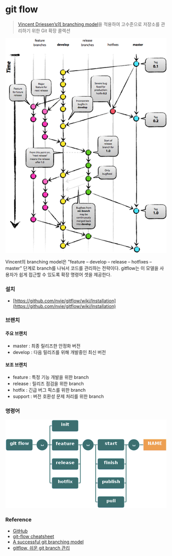 # git flow

> [Vincent Driessen’s의 branching model](http://nvie.com/git-model)을 적용하여 고수준으로 저장소를 관리하기 위한 Git 확장 콜렉션

![git-branching-model.png](../img/Git/git-flow/git-branching-model.png)

Vincent의 branching model은 "feature – develop – release – hotfixes – master" 단계로 branch를 나눠서 코드를 관리하는 전략이다. gitflow는 이 모델을 사용자가 쉽게 접근할 수 있도록 확장 명령어 셋을 제공한다.

### 설치

* [https://github.com/nvie/gitflow/wiki/Installation](https://github.com/nvie/gitflow/wiki/Installation)

### 브랜치

#### 주요 브랜치

* master : 최종 릴리즈한 안정화 버전
* develop : 다음 릴리즈를 위해 개발중인 최신 버전

#### 보조 브랜치

* feature : 특정 기능 개발을 위한 branch
* release : 릴리즈 점검을 위한 branch
* hotfix : 긴급 버그 픽스를 위한 branch
* support : 버전 호환성 문제 처리를 위한 branch

### 명령어

![git-flow-commands.png](../img/Git/git-flow/git-flow-commands.png)

### Reference

* [GitHub](https://github.com/nvie/gitflow)
* [git-flow cheatsheet](http://danielkummer.github.io/git-flow-cheatsheet/index.ko_KR.html)
* [A successful git branching model](http://dogfeet.github.io/articles/2011/a-successful-git-branching-model.html)
* [gitflow, 쉬운 git branch 관리](http://huns.me/development/1131)